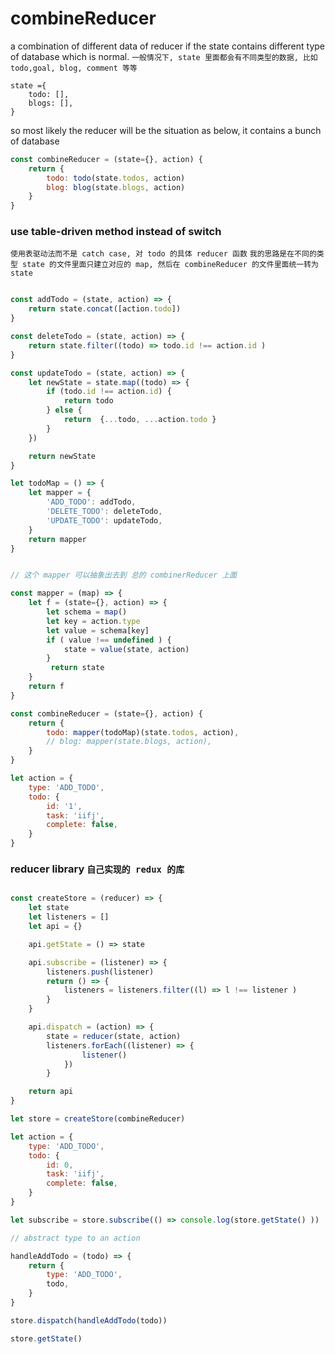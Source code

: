 # combineReducer

a combination of different data of reducer
if the state contains different type of database which is normal.
`一般情况下, state 里面都会有不同类型的数据, 比如 todo,goal, blog, comment 等等`

```
state ={
    todo: [],
    blogs: [],
}
```

so most likely the reducer will be the situation as below, it contains a bunch of database

```js
const combineReducer = (state={}, action) {
    return {
        todo: todo(state.todos, action)
        blog: blog(state.blogs, action)
    }
}

```


### use table-driven method instead of switch
`使用表驱动法而不是 catch case, 对 todo 的具体 reducer 函数`
`我的思路是在不同的类型 state 的文件里面只建立对应的 map, 然后在 combineReducer 的文件里面统一转为 state`

```js

const addTodo = (state, action) => {
    return state.concat([action.todo])    
}

const deleteTodo = (state, action) => {
    return state.filter((todo) => todo.id !== action.id )
}

const updateTodo = (state, action) => {
    let newState = state.map((todo) => {
        if (todo.id !== action.id) {
            return todo
        } else {
            return  {...todo, ...action.todo }
        }
    })

    return newState
}

let todoMap = () => {
    let mapper = {
        'ADD_TODO': addTodo,
        'DELETE_TODO': deleteTodo,
        'UPDATE_TODO': updateTodo,
    }
    return mapper
}


// 这个 mapper 可以抽象出去到 总的 combinerReducer 上面

const mapper = (map) => {
    let f = (state={}, action) => {
        let schema = map()
        let key = action.type
        let value = schema[key]
        if ( value !== undefined ) {
            state = value(state, action)
        }
         return state
    }
    return f
}

const combineReducer = (state={}, action) {
    return {
        todo: mapper(todoMap)(state.todos, action),
        // blog: mapper(state.blogs, action),
    }
}

let action = {
    type: 'ADD_TODO',
    todo: {
        id: '1',
        task: 'iifj',
        complete: false,
    }
}


```

### reducer library `自己实现的 redux 的库`

```js

const createStore = (reducer) => {
    let state
    let listeners = []
    let api = {}

    api.getState = () => state                            

    api.subscribe = (listener) => {
        listeners.push(listener)
        return () => {
            listeners = listeners.filter((l) => l !== listener )
        }
    }

    api.dispatch = (action) => {
        state = reducer(state, action)
        listeners.forEach((listener) => {
                listener()
            })
        }

    return api
}

let store = createStore(combineReducer)

let action = {
    type: 'ADD_TODO',
    todo: {
        id: 0,
        task: 'iifj',
        complete: false,
    }
}

let subscribe = store.subscribe(() => console.log(store.getState() ))

// abstract type to an action

handleAddTodo = (todo) => {
    return {
        type: 'ADD_TODO',
        todo,
    }
}

store.dispatch(handleAddTodo(todo))

store.getState()


```
